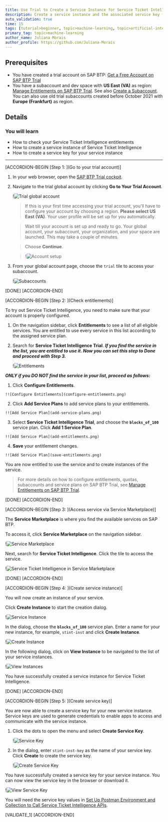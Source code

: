 ```yaml
---
title: Use Trial to Create a Service Instance for Service Ticket Intelligence
description: Create a service instance and the associated service key for Service Ticket Intelligence, one of the SAP AI Business Services, using SAP Business Technology Platform (SAP BTP) Trial.
auto_validation: true
time: 15
tags: [tutorial>beginner, topic>machine-learning, topic>artificial-intelligence, topic>cloud, software-product>sap-business-technology-platform, software-product>sap-ai-business-services, software-product>service-ticket-intelligence]
primary_tag: topic>machine-learning
author_name: Juliana Morais
author_profile: https://github.com/Juliana-Morais
---
```


## Prerequisites
- You have created a trial account on SAP BTP: [Get a Free Account on SAP BTP Trial](hcp-create-trial-account)
- You have a subaccount and dev space with **US East (VA)** as region: [Manage Entitlements on SAP BTP Trial](cp-trial-entitlements). See also [Create a Subaccount](https://help.sap.com/viewer/65de2977205c403bbc107264b8eccf4b/Cloud/en-US/261ba9ca868f469baf64c22257324a75.html). You can also use old trial subaccounts created before October 2021 with **Europe (Frankfurt)** as region.

## Details
### You will learn
  - How to check your Service Ticket Intelligence entitlements
  - How to create a service instance of Service Ticket Intelligence
  - How to create a service key for your service instance
---

[ACCORDION-BEGIN [Step 1: ](Go to your trial account)]

1. In your web browser, open the [SAP BTP Trial cockpit](https://cockpit.hanatrial.ondemand.com/).

2. Navigate to the trial global account by clicking **Go to Your Trial Account**.

    !![Trial global account](01_Foundation20Onboarding_Home.png)

    >If this is your first time accessing your trial account, you'll have to configure your account by choosing a region. **Please select US East (VA)**. Your user profile will be set up for you automatically.

    >Wait till your account is set up and ready to go. Your global account, your subaccount, your organization, and your space are launched. This may take a couple of minutes.

    >Choose **Continue**.

    >!![Account setup](02_Foundation20Onboarding_Processing.png)

3. From your global account page, choose the `trial` tile to access your subaccount.

    !![Subaccounts](enter-trial-account.png)

[DONE]
[ACCORDION-END]


[ACCORDION-BEGIN [Step 2: ](Check entitlements)]

To try out Service Ticket Intelligence, you need to make sure that your account is properly configured.

1. On the navigation sidebar, click **Entitlements** to see a list of all eligible services. You are entitled to use every service in this list according to the assigned service plan.

2. Search for **Service Ticket Intelligence Trial**. ***If you find the service in the list, you are entitled to use it. Now you can set this step to **Done** and proceed with Step 3.***

    !![Entitlements](check-entitlements.png)

***ONLY if you DO NOT find the service in your list, proceed as follows:***

  1. Click **Configure Entitlements**.

    !![Configure Entitlements](configure-entitlements.png)

  2. Click **Add Service Plans** to add service plans to your entitlements.

    !![Add Service Plan](add-service-plans.png)

  3. Select **Service Ticket Intelligence Trial**, and choose the **`blocks_of_100`** service plan. Click **Add 1 Service Plan**.

    !![Add Service Plan](add-entitlements.png)

  4. **Save** your entitlement changes.

    !![Add Service Plan](save-entitlements.png)    

You are now entitled to use the service and to create instances of the service.

>For more details on how to configure entitlements, quotas, subaccounts and service plans on SAP BTP Trial, see [Manage Entitlements on SAP BTP Trial](cp-trial-entitlements).

[DONE]
[ACCORDION-END]


[ACCORDION-BEGIN [Step 3: ](Access service via Service Marketplace)]

The **Service Marketplace** is where you find the available services on SAP BTP.

To access it, click **Service Marketplace** on the navigation sidebar.

!![Service Marketplace](access-service-marketplace.png)

Next, search for **Service Ticket Intelligence**. Click the tile to access the service.

!![Service Ticket Intelligence in Service Marketplace](access-sti.png)

[DONE]
[ACCORDION-END]


[ACCORDION-BEGIN [Step 4: ](Create service instance)]

You will now create an instance of your service.

Click **Create Instance** to start the creation dialog.

!![Service Instance](create-instance.png)

In the dialog, choose the **`blocks_of_100`** service plan. Enter a name for your new instance, for example, `stint-inst` and click **Create Instance**.

!![Create Instance](create-instance-dialog.png)

In the following dialog, click on **View Instance** to be navigated to the list of your service instances.

!![View Instances](view-instances.png)

You have successfully created a service instance for Service Ticket Intelligence.

[DONE]
[ACCORDION-END]


[ACCORDION-BEGIN [Step 5: ](Create service key)]

You are now able to create a service key for your new service instance. Service keys are used to generate credentials to enable apps to access and communicate with the service instance.

  1. Click the dots to open the menu and select **Create Service Key**.

      !![Service Key](create-service-keys.png)

  2. In the dialog, enter `stint-inst-key` as the name of your service key. Click **Create** to create the service key.


      !![Create Service Key](create-service-key-name.png)

You have successfully created a service key for your service instance. You can now view the service key in the browser or download it.

!![View Service Key](view-service-key.png)

You will need the service key values in [Set Up Postman Environment and Collection to Call Service Ticket Intelligence APIs](cp-aibus-sti-setup-postman).

[VALIDATE_1]
[ACCORDION-END]
